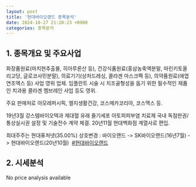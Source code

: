 ```yaml
---
layout: post
title: '현대바이오랜드 종목분석'
date: 2024-10-27 21:20:23 +0900
categories: 종목분석
---
```


## 1. 종목개요 및 주요사업

화장품원료(마치현추출물, 히아루론산 등), 건강식품원료(홍삼농축액분말, 마린키토올리고당, 글로코사민분말), 의료기기(상처드레싱, 콜라겐 마스크팩 등), 의약품원료(애엽연조엑스 등) 사업 영위 업체. 임플란트 시술 시 치조골형성을 돕기 위한 필수적인 제품인 치과용 콜라겐 멤브레인 사업 등도 영위. 

주요 판매처로 아모레퍼시픽, 엘지생활건강, 코스메카코리아, 코스맥스 등.

19년3월 강스템바이오텍과 제대혈 유래 줄기세포 아토피피부염 치료제 국내 독점판권/통상실시권 설정 및 기술전수 계약 체결. 20년11월 현대백화점 계열사로 편입.

최대주주는 현대퓨처넷(35.00%) 상호변경 : 바이오랜드 -> SK바이오랜드(16년7월) -> 현대바이오랜드(20년10월) 
[#현대바이오랜드](#)

## 2. 시세분석

No price analysis available
